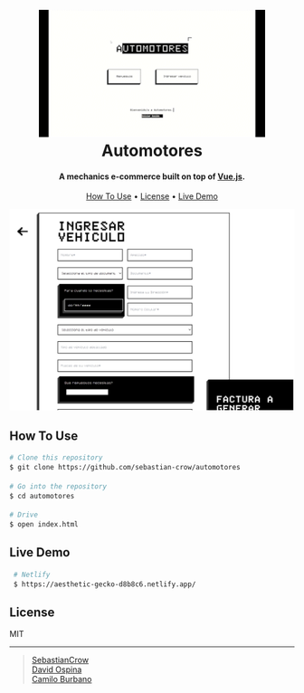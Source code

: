 <h1 align="center">
  <br>
  <a href="#"><img src="./Img/Preview.gif" alt="Automotores" width="400"></a>
  <br>
  Automotores
  <br>
</h1>

<h4 align="center">A mechanics e-commerce built on top of <a href="https://vuejs.org" target="_blank">Vue.js</a>.</h4>

<p align="center">
  <a href="#how-to-use">How To Use</a> •
  <a href="#license">License</a> •
  <a href="#live-demo">Live Demo</a>
  
</p>

![screenshot](./Img/Preview.jpeg)

## How To Use

```bash
# Clone this repository
$ git clone https://github.com/sebastian-crow/automotores

# Go into the repository
$ cd automotores

# Drive
$ open index.html
```

## Live Demo

```bash
 # Netlify
 $ https://aesthetic-gecko-d8b8c6.netlify.app/
```

## License

MIT

---

> [SebastianCrow](https://github.com/sebastian-crow) <br> 
> [David Ospina](https://github.com/megof)  
> [Camilo Burbano](https://github.com/CamiloBurbano82)
